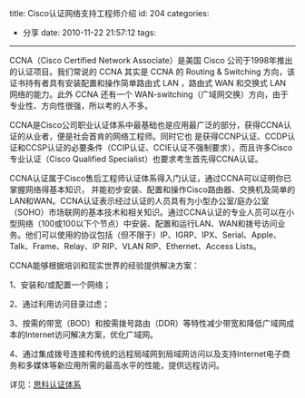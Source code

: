 title: Cisco认证网络支持工程师介绍
id: 204
categories:
  - 分享
date: 2010-11-22 21:57:12
tags:
---

CCNA（Cisco Certified Network Associate）是美国 Cisco 公司于1998年推出的认证项目。我们常说的 CCNA 其实是 CCNA 的 Routing &amp; Switching 方向，该证书持有者具有安装配置和操作简单路由式 LAN ，路由式 WAN 和交换式 LAN 网络的能力。此外 CCNA 还有一个 WAN-switching（广域网交换）方向，由于专业性、方向性很强，所以考的人不多。

CCNA是Cisco公司职业认证体系中最基础也是应用最广泛的部分，获得CCNA认证的从业者，便是社会首肯的网络工程师。同时它也 是获得CCNP认证、CCDP认证和CCSP认证的必要条件（CCIP认证、CCIE认证不强制要求），而且许多Cisco专业认证（Cisco Qualified Specialist）也要求考生首先得CCNA认证。

CCNA认证属于Cisco售后工程师认证体系得入门认证，通过CCNA可以证明你已掌握网络得基本知识， 并能初步安装、配置和操作Cisco路由器、交换机及简单的LAN和WAN。CCNA认证表示经过认证的人员具有为小型办公室/庭办公室（SOHO）市场联网的基本技术和相关知识。通过CCNA认证的专业人员可以在小型网络（100或100以下个节点）中安装、配置和运行LAN、WAN和拨号访问业务。他们可以使用的协议包括（但不限于）IP、IGRP、IPX、Serial、Apple、Talk、Frame、Relay、IP RIP、VLAN RIP、Ethernet、Access Lists。
<div>CCNA能够根据培训和现实世界的经验提供解决方案：</div>

1、安装和/或配置一个网络；

2、通过利用访问目录过虑；

3、按需的带宽（BOD）和按需拨号路由（DDR）等特性减少带宽和降低广域网成本的Internet访问解决方案，优化广域网。

4、通过集成拨号连接和传统的远程局域网到局域网访问以及支持Internet电子商务和多媒体等新应用所需的最高水平的性能，提供远程访问。

详见：[思科认证体系](http://www.cisco.com/web/CN/learnings/career/index.html "思科认证体系网站")